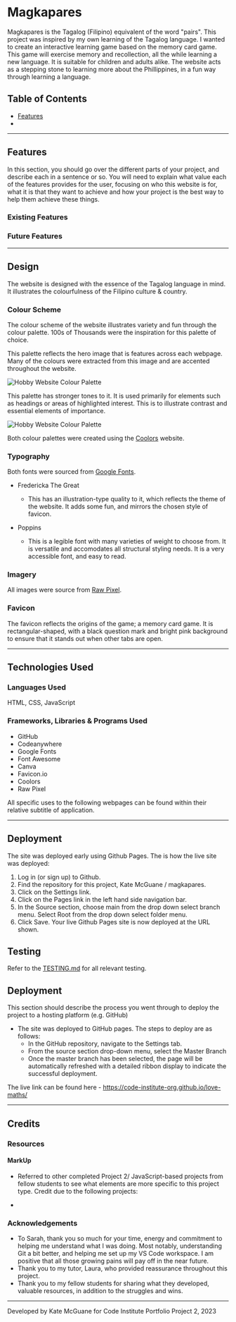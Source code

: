 # Magkapares


Magkapares is the Tagalog (Filipino) equivalent of the word "pairs". This project was inspired by my own learning of the Tagalog language. I wanted to create an interactive learning game based on the memory card game. 
This game will exercise memory and recollection, all the while learning a new language. It is suitable for children and adults alike. 
The website acts as a stepping stone to learning more about the Phillippines, in a fun way through learning a language.


## Table of Contents

* [Features](Features)
* 

---

## Features 

In this section, you should go over the different parts of your project, and describe each in a sentence or so. You will need to explain what value each of the features provides for the user, focusing on who this website is for, what it is that they want to achieve and how your project is the best way to help them achieve these things.

### Existing Features

### Future Features

---

## Design

The website is designed with the essence of the Tagalog language in mind. It illustrates the colourfulness of the Filipino culture & country. 


### Colour Scheme

The colour scheme of the website illustrates variety and fun through the colour palette. 100s of Thousands were the inspiration for this palette of choice.

This palette reflects the hero image that is features across each webpage. Many of the colours were extracted from this image and are accented throughout the website.

![Hobby Website Colour Palette](docs/sprinkles-23.png)

This palette has stronger tones to it. It is used primarily for elements such as headings or areas of highlighted interest. This is to illustrate contrast and essential elements of importance.

![Hobby Website Colour Palette](docs/sprinkles-20.png)

Both colour palettes were created using the [Coolors](https://coolors.co/) website.

### Typography

Both fonts were sourced from [Google Fonts](https://fonts.google.com/).

- Fredericka The Great

  - This has an illustration-type quality to it, which reflects the theme of the website. It adds some fun, and mirrors the chosen style of favicon.

- Poppins
  - This is a legible font with many varieties of weight to choose from. It is versatile and accomodates all structural styling needs. It is a very accessible font, and easy to read.

### Imagery

All images were source from [Raw Pixel](https://www.rawpixel.com/).

### Favicon

The favicon reflects the origins of the game; a memory card game. It is rectangular-shaped, with a black question mark and bright pink background to ensure that it stands out when other tabs are open.

---

## Technologies Used

### Languages Used

HTML, CSS, JavaScript

### Frameworks, Libraries & Programs Used

- GitHub
- Codeanywhere
- Google Fonts
- Font Awesome
- Canva
- Favicon.io
- Coolors
- Raw Pixel
 
 All specific uses to the following webpages can be found within their relative subtitle of application.

 ---

## Deployment

The site was deployed early using Github Pages. The is how the live site was deployed:

1. Log in (or sign up) to Github.
2. Find the repository for this project, Kate McGuane / magkapares.
3. Click on the Settings link.
4. Click on the Pages link in the left hand side navigation bar.
5. In the Source section, choose main from the drop down select branch menu. Select Root from the drop down select folder menu.
6. Click Save. Your live Github Pages site is now deployed at the URL shown.


## Testing 

Refer to the [TESTING.md](TESTING.md) for all relevant testing.


## Deployment

This section should describe the process you went through to deploy the project to a hosting platform (e.g. GitHub) 

- The site was deployed to GitHub pages. The steps to deploy are as follows: 
  - In the GitHub repository, navigate to the Settings tab. 
  - From the source section drop-down menu, select the Master Branch
  - Once the master branch has been selected, the page will be automatically refreshed with a detailed ribbon display to indicate the successful deployment. 

The live link can be found here - https://code-institute-org.github.io/love-maths/

---

## Credits 

### Resources

#### MarkUp
- Referred to other completed Project 2/ JavaScript-based projects from fellow students to see what elements are more specific to this project type. Credit due to the following projects:
*

### Acknowledgements
- To Sarah, thank you so much for your time, energy and commitment to helping me understand what I was doing. Most notably, understanding Git a bit better, and helping me set up my VS Code workspace. I am positive that all those growing pains will pay off in the near future.
- Thank you to my tutor, Laura, who provided reassurance throughout this project.
- Thank you to my fellow students for sharing what they developed, valuable resources, in addition to the struggles and wins.
---
Developed by Kate McGuane for Code Institute Portfolio Project 2, 2023